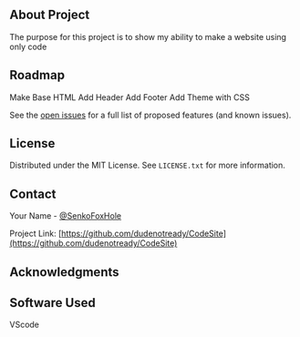 


<!-- Improved compatibility of back to top link: See: https://github.com/othneildrew/Best-README-Template/pull/73 -->
<a name="readme-top"></a>
<!--
*** Thanks for checking out the Best-README-Template. If you have a suggestion
*** that would make this better, please fork the repo and create a pull request
*** or simply open an issue with the tag "enhancement".
*** Don't forget to give the project a star!
*** Thanks again! Now go create something AMAZING! :D
-->






<!-- ABOUT THE PROJECT -->
## About Project

The purpose for this project is to show my ability to make a website using only code




<!-- ROADMAP -->
## Roadmap

  Make Base HTML
  Add Header
  Add Footer
  Add Theme with CSS


See the [open issues](https://github.com/dudenotready/CodeSite/issues) for a full list of proposed features (and known issues).




<!-- LICENSE -->
## License

Distributed under the MIT License. See `LICENSE.txt` for more information.




<!-- CONTACT -->
## Contact

Your Name - [@SenkoFoxHole](https://twitter.com/SenkoFoxHole)

Project Link: [https://github.com/dudenotready/CodeSite](https://github.com/dudenotready/CodeSite)




<!-- ACKNOWLEDGMENTS -->
## Acknowledgments


## Software Used

VScode

